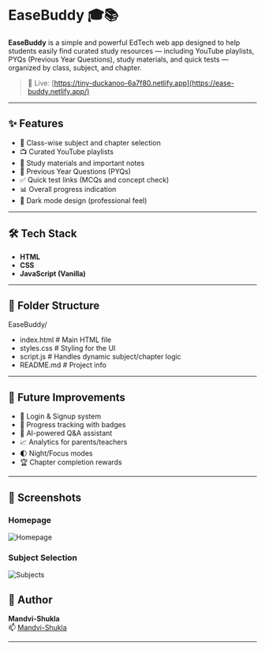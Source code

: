 # EaseBuddy 🎓📚

**EaseBuddy** is a simple and powerful EdTech web app designed to help students easily find curated study resources — including YouTube playlists, PYQs (Previous Year Questions), study materials, and quick tests — organized by class, subject, and chapter.

> 🚀 Live: [https://tiny-duckanoo-6a7f80.netlify.app](https://ease-buddy.netlify.app/)

---

## ✨ Features

- 📘 Class-wise subject and chapter selection
- 📺 Curated YouTube playlists
- 📄 Study materials and important notes
- 📝 Previous Year Questions (PYQs)
- ✅ Quick test links (MCQs and concept check)
- 📊 Overall progress indication
- 🌙 Dark mode design (professional feel)

---

## 🛠️ Tech Stack

- **HTML**
- **CSS**
- **JavaScript (Vanilla)**

---

## 📁 Folder Structure

EaseBuddy/

- index.html       # Main HTML file
- styles.css       # Styling for the UI
- script.js        # Handles dynamic subject/chapter logic
- README.md        # Project info

---

## 🚧 Future Improvements

- 🔐 Login & Signup system
- 🎯 Progress tracking with badges
- 🤖 AI-powered Q&A assistant
- 📈 Analytics for parents/teachers
- 🌓 Night/Focus modes
- 🏆 Chapter completion rewards

---

## 📸 Screenshots

### Homepage
![Homepage](assets/homepage.png)

### Subject Selection
![Subjects](assets/subject-selection.png)


## 🙌 Author

**Mandvi-Shukla**  
📫 [Mandvi-Shukla](https://github.com/Mandvi-Shukla)

---
